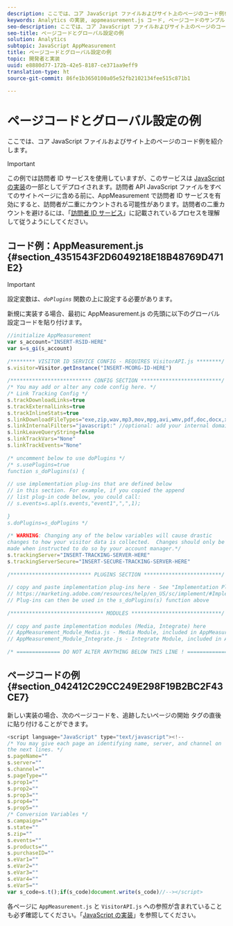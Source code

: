 ```yaml
---
description: ここでは、コア JavaScript ファイルおよびサイト上のページのコード例を紹介します。
keywords: Analytics の実装, appmeasurement.js コード, ページコードのサンプル
seo-description: ここでは、コア JavaScript ファイルおよびサイト上のページのコード例を紹介します。
seo-title: ページコードとグローバル設定の例
solution: Analytics
subtopic: JavaScript AppMeasurement
title: ページコードとグローバル設定の例
topic: 開発者と実装
uuid: e8880d77-172b-42e5-8187-ce371aa9eff9
translation-type: ht
source-git-commit: 86fe1b3650100a05e52fb2102134fee515c871b1

---
```



# ページコードとグローバル設定の例

ここでは、コア JavaScript ファイルおよびサイト上のページのコード例を紹介します。

>[!IMPORTANT]
>
>この例では訪問者 ID サービスを使用していますが、このサービスは [JavaScript の実装](../../implement/js-implementation/javascript-implementation-overview.md)の一部としてデプロイされます。訪問者 API JavaScript ファイルをすべてのサイトページに含める前に、AppMeasurement で訪問者 ID サービスを有効にすると、訪問者が二重にカウントされる可能性があります。訪問者の二重カウントを避けるには、「[訪問者 ID サービス](../../implement/js-implementation/c-unique-visitors/visid-service.md#concept_230F8759826E47789EA8DEE08FA09B07)」に記載されているプロセスを理解して従うようにしてください。

## コード例：AppMeasurement.js {#section_4351543F2D6049218E18B48769D471E2}

>[!IMPORTANT]
>
>設定変数は、*`doPlugins`* 関数の上に設定する必要があります。

新規に実装する場合、最初に AppMeasurement.js の先頭に以下のグローバル設定コードを貼り付けます。

```js
//initialize AppMeasurement 
var s_account="INSERT-RSID-HERE" 
var s=s_gi(s_account) 
 
/******** VISITOR ID SERVICE CONFIG - REQUIRES VisitorAPI.js ********/ 
s.visitor=Visitor.getInstance("INSERT-MCORG-ID-HERE") 
 
/************************** CONFIG SECTION **************************/ 
/* You may add or alter any code config here. */ 
/* Link Tracking Config */ 
s.trackDownloadLinks=true 
s.trackExternalLinks=true 
s.trackInlineStats=true 
s.linkDownloadFileTypes="exe,zip,wav,mp3,mov,mpg,avi,wmv,pdf,doc,docx,xls,xlsx,ppt,pptx" 
s.linkInternalFilters="javascript:" //optional: add your internal domain here 
s.linkLeaveQueryString=false 
s.linkTrackVars="None" 
s.linkTrackEvents="None" 
 
/* uncomment below to use doPlugins */ 
/* s.usePlugins=true 
function s_doPlugins(s) { 
 
// use implementation plug-ins that are defined below 
// in this section. For example, if you copied the append 
// list plug-in code below, you could call: 
// s.events=s.apl(s.events,"event1",",",1); 
 
} 
s.doPlugins=s_doPlugins */ 
 
/* WARNING: Changing any of the below variables will cause drastic 
changes to how your visitor data is collected.  Changes should only be 
made when instructed to do so by your account manager.*/ 
s.trackingServer="INSERT-TRACKING-SERVER-HERE" 
s.trackingServerSecure="INSERT-SECURE-TRACKING-SERVER-HERE" 
 
/************************** PLUGINS SECTION *************************/ 
 
// copy and paste implementation plug-ins here - See "Implementation Plug-ins" @ 
// https://marketing.adobe.com/resources/help/en_US/sc/implement/#Implementation_Plugins 
// Plug-ins can then be used in the s_doPlugins(s) function above  
 
/****************************** MODULES *****************************/ 
 
// copy and paste implementation modules (Media, Integrate) here 
// AppMeasurement_Module_Media.js - Media Module, included in AppMeasurement zip 
// AppMeasurement_Module_Integrate.js - Integrate Module, included in AppMeasurement zip 
 
/* ============== DO NOT ALTER ANYTHING BELOW THIS LINE ! ===============  
```

## ページコードの例 {#section_042412C29CC249E298F19B2BC2F43CE7}

新しい実装の場合、次のページコードを、追跡したいページの開始 <body> タグの直後に貼り付けることができます。

```js
<script language="JavaScript" type="text/javascript"><!-- 
/* You may give each page an identifying name, server, and channel on 
the next lines. */ 
s.pageName="" 
s.server="" 
s.channel="" 
s.pageType="" 
s.prop1="" 
s.prop2="" 
s.prop3="" 
s.prop4="" 
s.prop5="" 
/* Conversion Variables */ 
s.campaign="" 
s.state="" 
s.zip="" 
s.events="" 
s.products="" 
s.purchaseID="" 
s.eVar1="" 
s.eVar2="" 
s.eVar3="" 
s.eVar4="" 
s.eVar5="" 
var s_code=s.t();if(s_code)document.write(s_code)//--></script>
```

各ページに `AppMeasurement.js` と `VisitorAPI.js` への参照が含まれていることも必ず確認してください。「[JavaScript の実装](../../implement/js-implementation/javascript-implementation-overview.md)」を参照してください。
